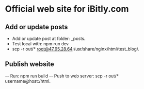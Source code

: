 # Official web site for iBitly.com

## Add or update posts 

- Add or update post at folder: _posts.
- Test local with: npm run dev
- scp -r out/*  root@47.95.28.64:/usr/share/nginx/html/test_blog/.

## Publish website 

-- Run: npm run build
-- Push to web server: scp -r out/*  username@host:/html.

